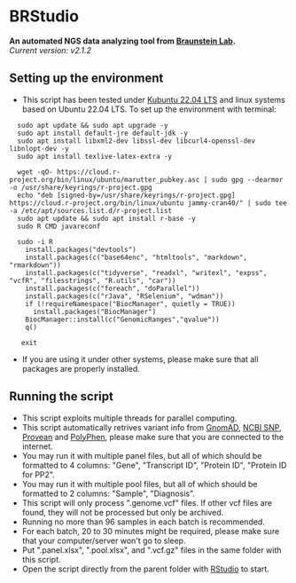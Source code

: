 # BRStudio
**An automated NGS data analyzing tool from [Braunstein Lab](https://www.braunstein.team/).**  
*Current version: v2.1.2*

## Setting up the environment
- This script has been tested under [Kubuntu 22.04 LTS](https://kubuntu.org/) and linux systems based on Ubuntu 22.04 LTS. To set up the environment with terminal:  
```
  sudo apt update && sudo apt upgrade -y
  sudo apt install default-jre default-jdk -y
  sudo apt install libxml2-dev libssl-dev libcurl4-openssl-dev libnlopt-dev -y
  sudo apt install texlive-latex-extra -y
  
  wget -qO- https://cloud.r-project.org/bin/linux/ubuntu/marutter_pubkey.asc | sudo gpg --dearmor -o /usr/share/keyrings/r-project.gpg
  echo "deb [signed-by=/usr/share/keyrings/r-project.gpg] https://cloud.r-project.org/bin/linux/ubuntu jammy-cran40/" | sudo tee -a /etc/apt/sources.list.d/r-project.list
  sudo apt update && sudo apt install r-base -y
  sudo R CMD javareconf
  
  sudo -i R
    install.packages("devtools")
    install.packages(c("base64enc", "htmltools", "markdown", "rmarkdown"))
    install.packages(c("tidyverse", "readxl", "writexl", "expss", "vcfR", "filesstrings", "R.utils", "car"))
    install.packages(c("foreach", "doParallel"))
    install.packages(c("rJava", "RSelenium", "wdman"))
    if (!requireNamespace("BiocManager", quietly = TRUE))
      install.packages("BiocManager")
    BiocManager::install(c("GenomicRanges","qvalue"))
    q()
    
   exit
```
- If you are using it under other systems, please make sure that all packages are properly installed.  

## Running the script
- This script exploits multiple threads for parallel computing.  
- This script automatically retrives variant info from [GnomAD](https://gnomad.broadinstitute.org/), [NCBI SNP](https://www.ncbi.nlm.nih.gov/snp/), [Provean](http://provean.jcvi.org/index.php) and [PolyPhen](http://genetics.bwh.harvard.edu/pph2/bgi.shtml), please make sure that you are connected to the internet.    
- You may run it with multiple panel files, but all of which should be formatted to 4 columns: "Gene", "Transcript ID", "Protein ID", "Protein ID for PP2".  
- You may run it with multiple pool files, but all of which should be formatted to 2 columns: "Sample", "Diagnosis".    
- This script will only process ".genome.vcf" files. If other vcf files are found, they will not be processed but only be archived.  
- Running no more than 96 samples in each batch is recommended.  
- For each batch, 20 to 30 minutes might be required, please make sure that your computer/server won't go to sleep.  
- Put ".panel.xlsx", ".pool.xlsx", and ".vcf.gz" files in the same folder with this script.  
- Open the script directly from the parent folder with [RStudio](https://rstudio.com/products/rstudio/) to start.  
